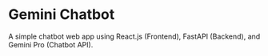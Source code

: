 # Gemini Chatbot

A simple chatbot web app using React.js (Frontend), FastAPI (Backend), and Gemini Pro (Chatbot API).
